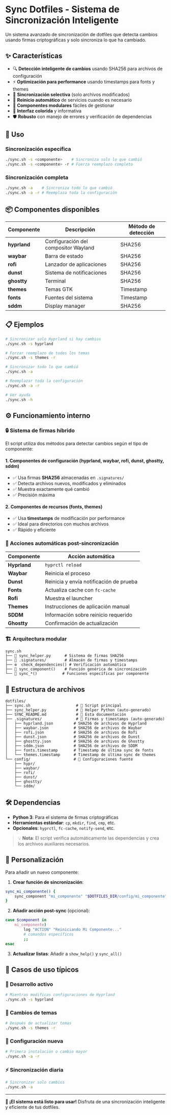 # Sync Dotfiles - Sistema de Sincronización Inteligente

Un sistema avanzado de sincronización de dotfiles que detecta cambios usando firmas criptográficas y solo sincroniza lo que ha cambiado.

## ✨ Características

- 🔍 **Detección inteligente de cambios** usando SHA256 para archivos de configuración
- ⚡  **Optimización para performance** usando timestamps para fonts y themes
- 🚀 **Sincronización selectiva** (solo archivos modificados)
- 🔄 **Reinicio automático** de servicios cuando es necesario
- 📁 **Componentes modulares** fáciles de gestionar
- 🎨 **Interfaz colorida** y informativa
- 🛡️ **Robusto** con manejo de errores y verificación de dependencias

## 🚀 Uso

### Sincronización específica
```bash
./sync.sh -s <componente>    # Sincroniza solo lo que cambió
./sync.sh -s <componente> -r # Fuerza reemplazo completo
```

### Sincronización completa
```bash
./sync.sh -a    # Sincroniza todo lo que cambió
./sync.sh -a -r # Reemplaza toda la configuración
```

## 📦 Componentes disponibles

| Componente | Descripción | Método de detección |
|------------|-------------|-------------------|
| **hyprland** | Configuración del compositor Wayland | SHA256 |
| **waybar** | Barra de estado | SHA256 |
| **rofi** | Lanzador de aplicaciones | SHA256 |
| **dunst** | Sistema de notificaciones | SHA256 |
| **ghostty** | Terminal | SHA256 |
| **themes** | Temas GTK | Timestamp |
| **fonts** | Fuentes del sistema | Timestamp |
| **sddm** | Display manager | SHA256 |

## 📋 Ejemplos

```bash
# Sincronizar solo Hyprland si hay cambios
./sync.sh -s hyprland

# Forzar reemplazo de todos los temas
./sync.sh -s themes -r

# Sincronizar todo lo que cambió
./sync.sh -a

# Reemplazar toda la configuración
./sync.sh -a -r

# Ver ayuda
./sync.sh -h
```

## ⚙️ Funcionamiento interno

### 🔒 Sistema de firmas híbrido

El script utiliza dos métodos para detectar cambios según el tipo de componente:

#### 1. **Componentes de configuración** (hyprland, waybar, rofi, dunst, ghostty, sddm)
- ✅ Usa firmas **SHA256** almacenadas en `.signatures/`
- ✅ Detecta archivos nuevos, modificados y eliminados
- ✅ Muestra exactamente qué cambió
- ✅ Precisión máxima

#### 2. **Componentes de recursos** (fonts, themes)
- ✅ Usa **timestamps** de modificación por performance
- ✅ Ideal para directorios con muchos archivos
- ✅ Rápido y eficiente

### 🔄 Acciones automáticas post-sincronización

| Componente | Acción automática |
|------------|------------------|
| **Hyprland** | `hyprctl reload` |
| **Waybar** | Reinicia el proceso |
| **Dunst** | Reinicia y envía notificación de prueba |
| **Fonts** | Actualiza cache con `fc-cache` |
| **Rofi** | Muestra el launcher |
| **Themes** | Instrucciones de aplicación manual |
| **SDDM** | Información sobre reinicio requerido |
| **Ghostty** | Confirmación de actualización |

### 🏗️ Arquitectura modular

```
sync.sh
├── 🐍 sync_helper.py      # Sistema de firmas SHA256
├── 📁 .signatures/        # Almacén de firmas y timestamps
├── ⚙️  check_dependencies() # Verificación automática
├── 🔧 sync_component()    # Función genérica de sincronización
└── 🎯 sync_*()           # Funciones específicas por componente
```

## 📁 Estructura de archivos

```
dotfiles/
├── sync.sh                    # 🚀 Script principal
├── sync_helper.py             # 🐍 Helper Python (auto-generado)
├── SYNC_README.md             # 📖 Esta documentación
├── .signatures/               # 🔐 Firmas y timestamps (auto-generado)
│   ├── hyprland.json         # SHA256 de archivos de Hyprland
│   ├── waybar.json           # SHA256 de archivos de Waybar
│   ├── rofi.json             # SHA256 de archivos de Rofi
│   ├── dunst.json            # SHA256 de archivos de Dunst
│   ├── ghostty.json          # SHA256 de archivos de Ghostty
│   ├── sddm.json             # SHA256 de archivos de SDDM
│   ├── fonts.timestamp       # Timestamp de última sync de fonts
│   └── themes.timestamp      # Timestamp de última sync de themes
└── config/                   # 📂 Configuraciones fuente
    ├── hypr/
    ├── waybar/
    ├── rofi/
    ├── dunst/
    ├── ghostty/
    └── sddm/
```

## 🛠️ Dependencias

- **Python 3**: Para el sistema de firmas criptográficas
- **Herramientas estándar**: `cp`, `mkdir`, `find`, `cmp`, etc.
- **Opcionales**: `hyprctl`, `fc-cache`, `notify-send`, etc.

> 💡 **Nota**: El script verifica automáticamente las dependencias y crea los archivos auxiliares necesarios.

## 🔧 Personalización

Para añadir un nuevo componente:

1. **Crear función de sincronización**:
```bash
sync_mi_componente() {
    sync_component "mi_componente" "$DOTFILES_DIR/config/mi_componente" "$CONFIG_DIR/mi_componente" "Mi Componente"
}
```

2. **Añadir acción post-sync** (opcional):
```bash
case $component in
    mi_componente)
        log "ACTION" "Reiniciando Mi Componente..."
        # comandos específicos
        ;;
esac
```

3. **Actualizar listas**: Añadir a `show_help()` y `sync_all()`

## 🎯 Casos de uso típicos

### 🔄 Desarrollo activo
```bash
# Mientras modificas configuraciones de Hyprland
./sync.sh -s hyprland
```

### 🎨 Cambios de temas
```bash
# Después de actualizar temas
./sync.sh -s themes -r
```

### 🚀 Configuración nueva
```bash
# Primera instalación o cambio mayor
./sync.sh -a -r
```

### ⚡ Sincronización diaria
```bash
# Sincronizar solo cambios
./sync.sh -a
```

---

**🎉 ¡El sistema está listo para usar!** Disfruta de una sincronización inteligente y eficiente de tus dotfiles.
